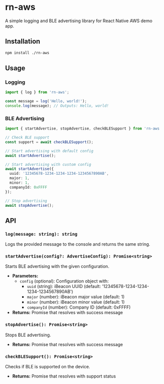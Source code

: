 # rn-aws

A simple logging and BLE advertising library for React Native AWS demo app.

## Installation

```bash
npm install ./rn-aws
```

## Usage

### Logging
```typescript
import { log } from 'rn-aws';

const message = log('Hello, world!');
console.log(message); // Outputs: Hello, world!
```

### BLE Advertising
```typescript
import { startAdvertise, stopAdvertise, checkBLESupport } from 'rn-aws';

// Check BLE support
const support = await checkBLESupport();

// Start advertising with default config
await startAdvertise();

// Start advertising with custom config
await startAdvertise({
  uuid: '12345678-1234-1234-1234-1234567890AB',
  major: 1,
  minor: 1,
  companyId: 0xFFFF
});

// Stop advertising
await stopAdvertise();
```

## API

### `log(message: string): string`

Logs the provided message to the console and returns the same string.

### `startAdvertise(config?: AdvertiseConfig): Promise<string>`

Starts BLE advertising with the given configuration.

- **Parameters:**
  - `config` (optional): Configuration object with:
    - `uuid` (string): iBeacon UUID (default: '12345678-1234-1234-1234-1234567890AB')
    - `major` (number): iBeacon major value (default: 1)
    - `minor` (number): iBeacon minor value (default: 1)
    - `companyId` (number): Company ID (default: 0xFFFF)
- **Returns:** Promise that resolves with success message

### `stopAdvertise(): Promise<string>`

Stops BLE advertising.

- **Returns:** Promise that resolves with success message

### `checkBLESupport(): Promise<string>`

Checks if BLE is supported on the device.

- **Returns:** Promise that resolves with support status
